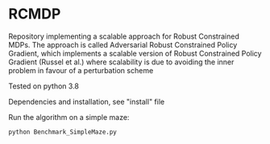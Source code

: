 # RCMDP

Repository implementing a scalable approach for Robust Constrained MDPs. 
The approach is called Adversarial Robust Constrained Policy Gradient, which implements a scalable version of Robust Constrained Policy Gradient (Russel et al.)
where scalability is due to avoiding the inner problem in favour of a perturbation scheme

Tested on python 3.8

Dependencies and installation, see "install" file


Run the algorithm on a simple maze:

``python Benchmark_SimpleMaze.py``
